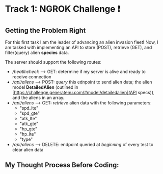 # Track 1: NGROK Challenge :exclamation:

## Getting the Problem Right  

For this first task I am the leader of advancing an alien invasion fleet! Now, I am tasked with implementing an API to store (POST), retrieve (GET), and filter(query) alien **species** data.   

The server should support the following routes:
- */heatlhcheck* --> GET: determine if my server is alive and ready to receive connection 
- */api/aliens* --> POST: *query* this ednpoint to send alien data; the alien model **DetailedAlien** (outlined in [https://challenge.generatenu.com/#model/detailedalien](API specs)), and the aliens in an array.
- */api/aliens* --> GET: *retrieve* alien data with the following parameters:
    - "spd_lte"
    - "spd_gte"
    - "atk_lte"
    - "atk_gte"
    - "hp_gte"
    - "hp_lte"
    - "type"
- */api/aliens* --> DELETE: endpoint queried at *beginning* of every test to clear alien data  

## My Thought Process Before Coding: